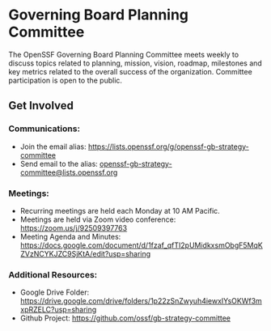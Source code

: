# Governing Board Planning Committee
The OpenSSF Governing Board Planning Committee meets weekly to discuss topics related to planning, mission, vision, roadmap, milestones and key metrics related to the overall success of the organization. Committee participation is open to the public.

## Get Involved

### Communications:
- Join the email alias: https://lists.openssf.org/g/openssf-gb-strategy-committee
- Send email to the alias: openssf-gb-strategy-committee@lists.openssf.org

### Meetings:
- Recurring meetings are held each Monday at 10 AM Pacific.
- Meetings are held via Zoom video conference: https://zoom.us/j/92509397763
- Meeting Agenda and Minutes: https://docs.google.com/document/d/1fzaf_qfTI2pUMidkxsmObgF5MqKZVzNCYKJZC9SjKtA/edit?usp=sharing

### Additional Resources:
- Google Drive Folder: https://drive.google.com/drive/folders/1p22zSnZwyuh4iewxIYsOKWf3mxpRZELC?usp=sharing
- Github Project: https://github.com/ossf/gb-strategy-committee

